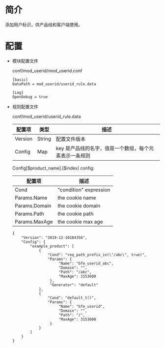 # 简介

添加用户标识，供产品线和客户端使用。

# 配置

- 模块配置文件

  conf/mod_userid/mod_userid.conf

  ```
  [basic]
  DataPath = mod_userid/userid_rule.data

  [Log]
  OpenDebug = true
  ```

- 规则配置文件

  conf/mod_userid/userid_rule.data

  | 配置项   | 类型   | 描述                                                   |
  | -------- | ------ | ------------------------------------------------------ |
  | Version  | String | 配置文件版本                                           |
  | Config   | Map    | key 是产品线的名字，值是一个数组，每个元素表示一条规则 |
  
  Config[\$product_name].[$index] config:
  

  | 配置项        | 描述                   |
  | ------------- | ---------------------- |
  | Cond          | "condition" expression |
  | Params.Name   | the cookie name        |
  | Params.Domain | the cookie domain      |
  | Params.Path   | the cookie path        |
  | Params.MaxAge | the cookie max age     |

  ```
  {
      "Version": "2019-12-10184356",
      "Config": {
          "example_product": [
              {
                  "Cond": "req_path_prefix_in(\"/abc\", true)",
                  "Params": {
                       "Name": "bfe_userid_abc",
                       "Domain": "",
                       "Path": "/abc",
                       "MaxAge": 3153600
                   },
                   "Generator": "default"
              }, 
              {
                  "Cond": "default_t()",
                  "Params": {
                       "Name": "bfe_userid",
                       "Domain": "",
                       "Path": "/",
                       "MaxAge": 3153600
                   }
              }
          ]
      }
  }
  ```

